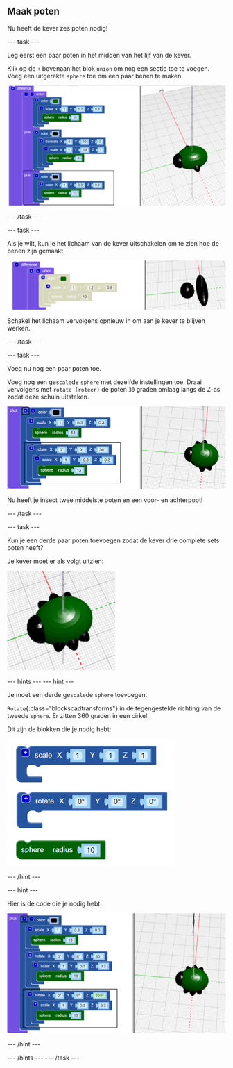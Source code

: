 ## Maak poten

Nu heeft de kever zes poten nodig!

--- task ---

Leg eerst een paar poten in het midden van het lijf van de kever.

Klik op de `+` bovenaan het blok `union` om nog een sectie toe te voegen. Voeg een uitgerekte `sphere` toe om een paar benen te maken.

![schermafbeelding](images/bug-legs-middle-annotated.png)

--- /task ---

--- task ---

Als je wilt, kun je het lichaam van de kever uitschakelen om te zien hoe de benen zijn gemaakt.

![schermafbeelding](images/bug-legs-disable.png)

Schakel het lichaam vervolgens opnieuw in om aan je kever te blijven werken.

--- /task ---

--- task ---

Voeg nu nog een paar poten toe.

Voeg nog een ge`scale`de `sphere` met dezelfde instellingen toe. Draai vervolgens met `rotate (roteer)` de poten `30` graden omlaag langs de Z-as zodat deze schuin uitsteken.

![schermafbeelding](images/bug-legs-2-annotated.png)

Nu heeft je insect twee middelste poten en een voor- en achterpoot!

--- /task ---

--- task ---

Kun je een derde paar poten toevoegen zodat de kever drie complete sets poten heeft?

Je kever moet er als volgt uitzien:

![schermafbeelding](images/bug-finished.png)

--- hints ---
 --- hint ---

Je moet een derde ge`scale`de `sphere` toevoegen.

`Rotate`{:class="blockscadtransforms"} in de tegengestelde richting van de tweede `sphere`. Er zitten 360 graden in een cirkel.

Dit zijn de blokken die je nodig hebt:

![schermafbeelding](images/bug-legs-blocks.png)

--- /hint ---

--- hint ---

Hier is de code die je nodig hebt:

![schermafbeelding](images/bug-legs-3-annotated.png)

--- /hint ---

--- /hints --- --- /task ---